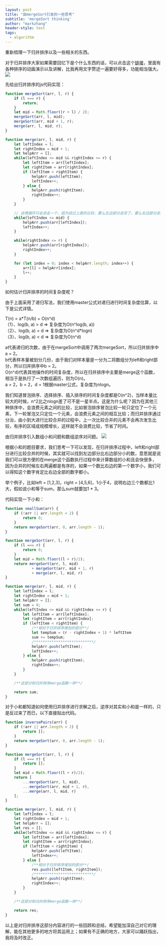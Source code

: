 ```yaml
---
layout: post
title: "由mergeSort引发的一些思考"
subtitle: 'mergeSort thinking'
author: "markzhang"
header-style: text
tags:
  - algorithm
---
```


重新梳理一下归并排序以及一些相关的东西。

对于归并排序大家如果需要回忆下是个什么东西的话，可以点击这个[链接](https://visualgo.net/zh/sorting)，里面有各种排序的动画演示以及讲解，比我再用文字赘述一遍要好得多，功能相当强大。
![](/openBlog/img/merge-animation.png)

先给出归并排序的js代码实现：
```javascript
function mergeSort(arr, l, r) {
    if (l === r) {
        return;
    }
    let mid = Math.floor((r + l) / 2);
    mergeSort(arr, l, mid);
    mergeSort(arr, mid + 1, r);
    merge(arr, l, mid, r);
}

function merge(arr, l, mid, r) {
    let leftIndex = l;
    let rightIndex = mid + 1;
    let helpArr = [];
    while(leftIndex <= mid && rightIndex <= r) {
        let leftItem = arr[leftIndex];
        let rightItem = arr[rightIndex];
        if (leftItem < rightItem) {
            helpArr.push(leftItem);
            leftIndex++;
        } else {
            helpArr.push(rightItem);
            rightIndex++;
        }
    }

    // 这俩循环只会进去一个，因为经过上面的比较，要么左边部分走完了，要么右边部分走完了
    while(leftIndex <= mid) {
        helpArr.push(arr[leftIndex]);
        leftIndex++;
    }

    while(rightIndex <= r) {
        helpArr.push(arr[rightIndex]);
        rightIndex++;
    }

    for (let index = 0; index < helpArr.length; index++) {
        arr[l] = helpArr[index];
        l++;
    }
}
```
如何估计归并排序的时间复杂度呢？

由于上面采用了递归写法，我们使用master公式对递归进行时间复杂度估算，以下是公式详情。

<p>T(n) = a*T(n/b) + O(n^d)<br/>
（1）、log(b, a) > d => 复杂度为O(n^log(b, a))<br/>
（2）、log(b, a) = d => 复杂度为O(n^d*logn)<br/>
（3）、log(b, a) < d => 复杂度为O(n^d)</p>

a代表递归的次数，由于在mergeSort中调用了两次mergeSort，所以归并排序中a = 2。<br/>
b代表样本量被划分几份，由于我们对样本量是一分为二将数组分为left和right部分，所以归并排序中b = 2。<br/>
O(n^d)代表其他操作的时间复杂度，所以在归并排序中主要是merge这个函数，相当于是执行了一次数组遍历，则为O(n)。<br/>
a = 2，b = 2，d = 1根据master公式，复杂度为nlogn。

我们知道冒泡排序、选择排序、插入排序的时间复杂度都是O(n^2)，当样本量比较大的时候，n^2比之nlogn差了可不是一星半点。这是为什么呢？因为在其他三种排序中，会浪费元素之间的比较，比如冒泡排序冒泡比较一轮只定位了一个元素，下一轮冒泡又只定位一个元素，会浪费元素之间的相互比较；而归并排序通过分治，由小到大进行比较合并的过程中，上一次比较合并的元素不会再次发生比较，有序的区域成规模增长，这样就不会浪费比较，节省了时间。

由归并排序引入数组小和问题和数组逆序对问题。
![](/openBlog/img/arr-small-sum.png)

根据小和的题目要求，我们思考一下可以发现，在归并排序过程中，left和right部分进行比较合并的时候，其实就可以找到左边部分比右边部分小的数，意思就是说我们可以很方便的在merge这个函数执行过程中来计算数组的小和且会快很多，因为合并的时候左右两遍都是有序的，如果一个数比右边的第一个数字小，我们可以得知这个数字肯定比右边全部的数字都小。

举个例子，比如left = [1,2,3]，right = [4,5,6]，1小于4，说明右边三个数都比1大，假如说小和等于sum，那么sum就要加1 * 3。

代码实现一下小和：
```javascript
function smallSum(arr) {
    if (!arr || arr.length < 2) {
        return 0;
    }
    return mergeSort(arr, 0, arr.length - 1);
}

function mergeSort(arr, l, r) {
    if (l === r) {
        return 0;
    }
    let mid = Math.floor((l + r)/2);
    return mergeSort(arr, l, mid)
            + mergeSort(arr, mid + 1, r)
            + merge(arr, l, mid, r)
}

function merge(arr, l, mid, r) {
    let leftIndex = l;
    let rightIndex = mid + 1;
    let helpArr = [];
    let sum = 0;
    while(leftIndex <= mid && rightIndex <= r) {
        let leftItem = arr[leftIndex];
        let rightItem = arr[rightIndex];
        if (leftItem < rightItem) {
            /**相对于归并排序增加的部分**/
            let tempSum = (r - rightIndex + 1) * leftItem
            sum += tempSum;
            /***************************/
            helpArr.push(leftItem);
            leftIndex++;
        } else {
            helpArr.push(rightItem);
            rightIndex++;
        }
    }

    /**这部分和归并排序merge函数一样**/

    return sum;
}
```

对于小和都知道如何使用归并排序进行求解之后，逆序对其实和小和是一样的，只是反过来了而已，以下直接贴出代码。
```javascript
function inversePairs(arr) {
    if (!arr || arr.length < 2) {
        return [];
    }
    return mergeSort(arr, 0, arr.length - 1);
}

function mergeSort(arr, l, r) {
    if (l === r) {
        return [];
    }
    let mid = Math.floor((l + r)/2);
    return [
        ...mergeSort(arr, l, mid),
        ...mergeSort(arr, mid + 1, r),
        ...merge(arr, l, mid, r)
    ];
}

function merge(arr, l, mid, r) {
    let leftIndex = l;
    let rightIndex = mid + 1;
    let helpArr = [];
    let res = [];
    while(leftIndex <= mid && rightIndex <= r) {
        let leftItem = arr[leftIndex];
        let rightItem = arr[rightIndex];
        if (leftItem < rightItem) {
            helpArr.push(leftItem);
            leftIndex++;
        } else {
            /**相对于归并排序增加的部分**/
            res.push([leftItem, rightItem]);
            /***************************/
            helpArr.push(rightItem);
            rightIndex++;
        }
    }

    /**这部分和归并排序merge函数一样**/

    return res;
}
```

以上是对归并排序这部分内容进行的一些回顾和总结，希望能加深自己对它的理解，能在其他更多的地方将其运用上；如果有不正确的地方，大家可以踊跃指出，我将及时改正。